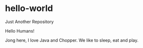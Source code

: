 # hello-world
Just Another Repository

Hello Humans!

Jong here, I love Java and Chopper. We like to sleep, eat and play.
